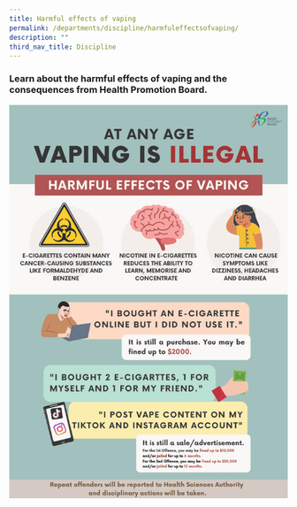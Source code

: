 ```yaml
---
title: Harmful effects of vaping
permalink: /departments/discipline/harmfuleffectsofvaping/
description: ""
third_nav_title: Discipline
---
```

       

### Learn about the harmful effects of vaping and the consequences from Health Promotion Board.

![](/images/attachment%208%20-%20primary%20school%20-%20vaping%20edm%20(may%202023)1024_1.jpg)